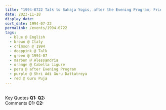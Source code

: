 ```yaml
---
title: "1994-0722 Talk to Sahaja Yogis, after the Evening Program, Friday before Guru Pūjā, Tent, Cabella Ligure, Alessandria, Italy"
date: 2023-11-18
display_date: 
sort_date: 1994-07-22
permalink: /events/1994-0722
tags:
  - blue @ English
  - brown @ Italy
  - crimson @ 1994
  - deeppink @ Talk
  - green @ 1994-07
  - maroon @ Alessandria
  - orange @ Cabella Ligure
  - peru @ after Evening Program
  - purple @ Shri Adi Guru Dattatreya
  - red @ Guru Puja
---
```


<br>

<wave-list>
  <list-title color="DarkSeaGreen" width="55">Key Quotes</list-title>
  <list-item color="BlanchedAlmond" width="280"><b>Q1:</b> <i></i></list-item>
  <list-item color="Lavender" width="280"><b>Q2:</b> <i></i></list-item>
</wave-list>

<br>

<wave-list>
  <list-title color="DarkSeaGreen" width="55">Comments</list-title>
  <list-item color="BlanchedAlmond" width="280"><b>C1:</b> <i></i></list-item>
  <list-item color="Lavender" width="280"><b>C2:</b> <i></i></list-item>
</wave-list>